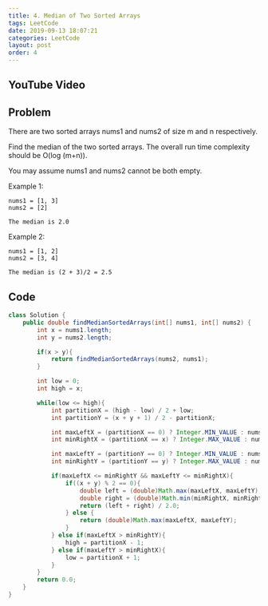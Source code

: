 ```yaml
---
title: 4. Median of Two Sorted Arrays
tags: LeetCode
date: 2019-09-13 18:07:21
categories: LeetCode
layout: post
order: 4
---
```


## YouTube Video

## Problem

There are two sorted arrays nums1 and nums2 of size m and n respectively.

Find the median of the two sorted arrays. The overall run time complexity should be O(log (m+n)).

You may assume nums1 and nums2 cannot be both empty.

Example 1:

```
nums1 = [1, 3]
nums2 = [2]

The median is 2.0
```

Example 2:

```
nums1 = [1, 2]
nums2 = [3, 4]

The median is (2 + 3)/2 = 2.5
```

## Code

```java
class Solution {
    public double findMedianSortedArrays(int[] nums1, int[] nums2) {
        int x = nums1.length;
        int y = nums2.length;

        if(x > y){
            return findMedianSortedArrays(nums2, nums1);
        }

        int low = 0;
        int high = x;

        while(low <= high){
            int partitionX = (high - low) / 2 + low;
            int partitionY = (x + y + 1) / 2 - partitionX;

            int maxLeftX = (partitionX == 0) ? Integer.MIN_VALUE : nums1[partitionX - 1];
            int minRightX = (partitionX == x) ? Integer.MAX_VALUE : nums1[partitionX];

            int maxLeftY = (partitionY == 0) ? Integer.MIN_VALUE : nums2[partitionY - 1];
            int minRightY = (partitionY == y) ? Integer.MAX_VALUE : nums2[partitionY];

            if(maxLeftX <= minRightY && maxLeftY <= minRightX){
                if((x + y) % 2 == 0){
                    double left = (double)Math.max(maxLeftX, maxLeftY);
                    double right = (double)Math.min(minRightX, minRightY);
                    return (left + right) / 2.0;
                } else {
                    return (double)Math.max(maxLeftX, maxLeftY);
                }
            } else if(maxLeftX > minRightY){
                high = partitionX - 1;
            } else if(maxLeftY > minRightX){
                low = partitionX + 1;
            }
        }
        return 0.0;
    }
}
```
